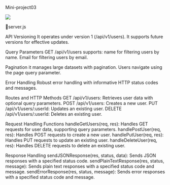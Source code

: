 Mini-project03

<a href="https://codeclimate.com/github/Sukhmandeep04/ProjectsMini/maintainability"><img src="https://api.codeclimate.com/v1/badges/88d8c12f03478b996b4d/maintainability" /></a>

📗server.js

API Versioning It operates under version 1 (/api/v1/users). It supports future versions for effective updates.

Query Parameters GET /api/v1/users supports: name for filtering users by name. Email for filtering users by email.

Pagination it manages large datasets with pagination. Users navigate using the page query parameter.

Error Handling Robust error handling with informative HTTP status codes and messages.

Routes and HTTP Methods GET /api/v1/users: Retrieves user data with optional query parameters. POST /api/v1/users: Creates a new user. PUT /api/v1/users/:userId: Updates an existing user. DELETE /api/v1/users/:userId: Deletes an existing user.

Request Handling Functions handleGetUsers(req, res): Handles GET requests for user data, supporting query parameters. handlePostUser(req, res): Handles POST requests to create a new user. handlePutUser(req, res): Handles PUT requests to update an existing user. handleDeleteUser(req, res): Handles DELETE requests to delete an existing user.

Response Handling sendJSONResponse(res, status, data): Sends JSON responses with a specified status code. sendPlainTextResponse(res, status, message): Sends plain text responses with a specified status code and message. sendErrorResponse(res, status, message): Sends error responses with a specified status code and message.
